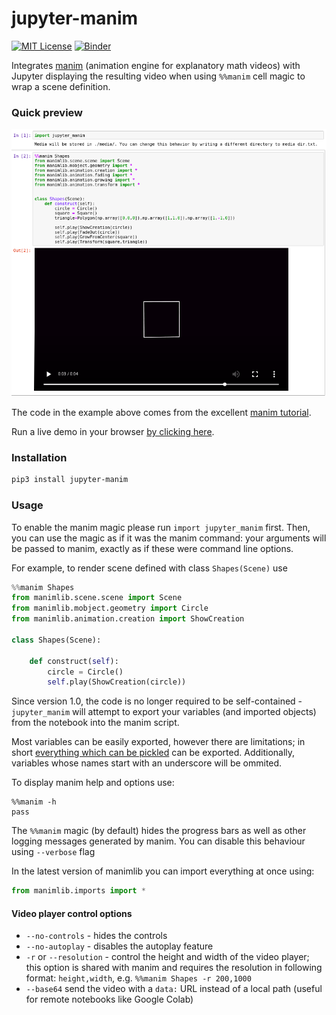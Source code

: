 # jupyter-manim
[![MIT License](https://img.shields.io/badge/license-MIT-blue.svg?style=flat)](http://choosealicense.com/licenses/mit/)
[![Binder](https://mybinder.org/badge_logo.svg)](https://mybinder.org/v2/gh/krassowski/jupyter-manim/master)


Integrates [manim](https://github.com/3b1b/manim) (animation engine for explanatory math videos)
with Jupyter displaying the resulting video when using `%%manim` cell magic to wrap a scene definition.

### Quick preview

<img src='screenshots/cell_magic_demo.png'>

The code in the example above comes from the excellent [manim tutorial](https://github.com/malhotra5/Manim-Tutorial).

Run a live demo in your browser [by clicking here](https://mybinder.org/v2/gh/krassowski/jupyter-manim/master?filepath=Example.ipynb).

### Installation

```sh
pip3 install jupyter-manim
```

### Usage

To enable the manim magic please run `import jupyter_manim` first. Then, you can use the magic as if it was the manim command: your arguments will be passed to manim, exactly as if these were command line options.

For example, to render scene defined with class `Shapes(Scene)` use

```python
%%manim Shapes
from manimlib.scene.scene import Scene
from manimlib.mobject.geometry import Circle
from manimlib.animation.creation import ShowCreation

class Shapes(Scene):

    def construct(self):
        circle = Circle()
        self.play(ShowCreation(circle))
```


Since version 1.0, the code is no longer required to be self-contained -
`jupyter_manim` will attempt to export your variables (and imported objects) from the notebook into the manim script.

Most variables can be easily exported, however there are limitations; in short [everything which can be pickled](https://docs.python.org/3/library/pickle.html#what-can-be-pickled-and-unpickled) can be exported. Additionally, variables whose names start with an underscore will be ommited.


To display manim help and options use:

```
%%manim -h
pass
```


The `%%manim` magic (by default) hides the progress bars as well as other logging messages generated by manim.
You can disable this behaviour using `--verbose` flag


In the latest version of manimlib you can import everything at once using:

```python
from manimlib.imports import *
```

#### Video player control options

 - `--no-controls` - hides the controls
 - `--no-autoplay` - disables the autoplay feature
 - `-r` or `--resolution` - control the height and width of the video player;
  this option is shared with manim and requires the resolution in following format:
  `height,width`, e.g. `%%manim Shapes -r 200,1000`
 - `--base64` send the video with a `data:` URL instead of a local path (useful for remote notebooks like Google Colab)
